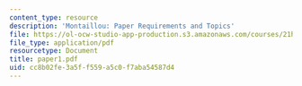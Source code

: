 ```yaml
---
content_type: resource
description: 'Montaillou: Paper Requirements and Topics'
file: https://ol-ocw-studio-app-production.s3.amazonaws.com/courses/21h-311-the-renaissance-1300-1600-fall-2004/cc8b02fe3a5ff559a5c0f7aba54587d4_paper1.pdf
file_type: application/pdf
resourcetype: Document
title: paper1.pdf
uid: cc8b02fe-3a5f-f559-a5c0-f7aba54587d4
---
```

